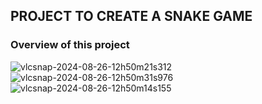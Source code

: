 
## PROJECT TO CREATE A SNAKE GAME

### Overview of this project

![vlcsnap-2024-08-26-12h50m21s312](https://github.com/user-attachments/assets/26327b25-2a53-4262-a86e-eb5257491134)
![vlcsnap-2024-08-26-12h50m31s976](https://github.com/user-attachments/assets/2ab0de00-41eb-48a0-bcd6-92393026d2a8)
![vlcsnap-2024-08-26-12h50m14s155](https://github.com/user-attachments/assets/cfa5dfa5-5b36-4f6e-b55f-30d2104c1a68)

